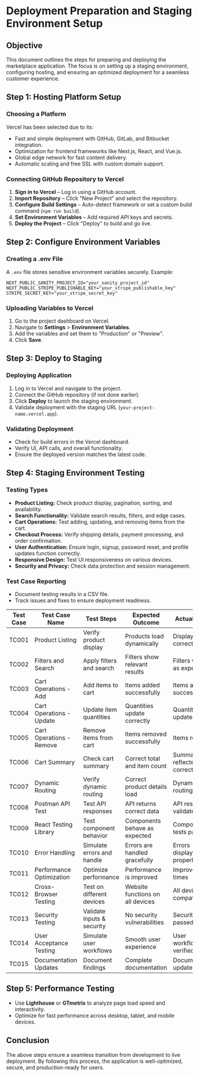 # Deployment Preparation and Staging Environment Setup

## Objective
This document outlines the steps for preparing and deploying the marketplace application. The focus is on setting up a staging environment, configuring hosting, and ensuring an optimized deployment for a seamless customer experience.

## Step 1: Hosting Platform Setup

### **Choosing a Platform**
Vercel has been selected due to its:
- Fast and simple deployment with GitHub, GitLab, and Bitbucket integration.
- Optimization for frontend frameworks like Next.js, React, and Vue.js.
- Global edge network for fast content delivery.
- Automatic scaling and free SSL with custom domain support.

### **Connecting GitHub Repository to Vercel**
1. **Sign in to Vercel** – Log in using a GitHub account.
2. **Import Repository** – Click "New Project" and select the repository.
3. **Configure Build Settings** – Auto-detect framework or set a custom build command (`npm run build`).
4. **Set Environment Variables** – Add required API keys and secrets.
5. **Deploy the Project** – Click "Deploy" to build and go live.

## Step 2: Configure Environment Variables

### **Creating a .env File**
A `.env` file stores sensitive environment variables securely. Example:
```
NEXT_PUBLIC_SANITY_PROJECT_ID="your_sanity_project_id"
NEXT_PUBLIC_STRIPE_PUBLISHABLE_KEY="your_stripe_publishable_key"
STRIPE_SECRET_KEY="your_stripe_secret_key"
```

### **Uploading Variables to Vercel**
1. Go to the project dashboard on Vercel.
2. Navigate to **Settings** > **Environment Variables**.
3. Add the variables and set them to "Production" or "Preview".
4. Click **Save**.

## Step 3: Deploy to Staging

### **Deploying Application**
1. Log in to Vercel and navigate to the project.
2. Connect the GitHub repository (if not done earlier).
3. Click **Deploy** to launch the staging environment.
4. Validate deployment with the staging URL (`your-project-name.vercel.app`).

### **Validating Deployment**
- Check for build errors in the Vercel dashboard.
- Verify UI, API calls, and overall functionality.
- Ensure the deployed version matches the latest code.

## Step 4: Staging Environment Testing

### **Testing Types**
- **Product Listing:** Check product display, pagination, sorting, and availability.
- **Search Functionality:** Validate search results, filters, and edge cases.
- **Cart Operations:** Test adding, updating, and removing items from the cart.
- **Checkout Process:** Verify shipping details, payment processing, and order confirmation.
- **User Authentication:** Ensure login, signup, password reset, and profile updates function correctly.
- **Responsive Design:** Test UI responsiveness on various devices.
- **Security and Privacy:** Check data protection and session management.

### **Test Case Reporting**
- Document testing results in a CSV file.
- Track issues and fixes to ensure deployment readiness.

| Test Case | Test Case Name | Test Steps | Expected Outcome | Actual Result | Status | Severity Level | Remarks |
|-----------|----------------|------------|------------------|---------------|--------|---------------|---------|
| TC001 | Product Listing | Verify product display | Products load dynamically | Displayed correctly | Passed | High | No issues found |
| TC002 | Filters and Search | Apply filters and search | Filters show relevant results | Filters worked as expected | Passed | Medium | Test successful |
| TC003 | Cart Operations - Add | Add items to cart | Items added successfully | Items added successfully | Passed | Medium | Test successful |
| TC004 | Cart Operations - Update | Update item quantities | Quantities update correctly | Quantities updated | Passed | Medium | Test successful |
| TC005 | Cart Operations - Remove | Remove items from cart | Items removed successfully | Items removed | Passed | Medium | Test successful |
| TC006 | Cart Summary | Check cart summary | Correct total and item count | Summary reflected correctly | Passed | Medium | Test successful |
| TC007 | Dynamic Routing | Verify dynamic routing | Correct product details load | Dynamic routing works | Passed | High | No issues found |
| TC008 | Postman API Test | Test API responses | API returns correct data | API responses validated | Passed | High | No issues found |
| TC009 | React Testing Library | Test component behavior | Components behave as expected | Component tests passed | Passed | High | No issues found |
| TC010 | Error Handling | Simulate errors and handle | Errors are handled gracefully | Errors displayed properly | Passed | Critical | Security measures added |
| TC011 | Performance Optimization | Optimize performance | Performance is improved | Improved load times | Passed | High | Performance optimized |
| TC012 | Cross-Browser Testing | Test on different devices | Website functions on all devices | All devices compatible | Passed | Medium | Responsive across devices |
| TC013 | Security Testing | Validate inputs & security | No security vulnerabilities | Security tests passed | Passed | Critical | Security validation done |
| TC014 | User Acceptance Testing | Simulate user workflows | Smooth user experience | User workflows verified | Passed | Medium | UAT passed |
| TC015 | Documentation Updates | Document findings | Complete documentation | Documentation updated | Passed | Medium | All updates documented |

## Step 5: Performance Testing
- Use **Lighthouse** or **GTmetrix** to analyze page load speed and interactivity.
- Optimize for fast performance across desktop, tablet, and mobile devices.



## Conclusion
The above steps ensure a seamless transition from development to live deployment. By following this process, the application is well-optimized, secure, and production-ready for users.
